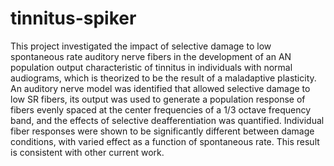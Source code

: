 tinnitus-spiker
===============
This project investigated the impact of selective damage to low spontaneous rate auditory nerve fibers in the development of an AN population output characteristic of tinnitus in individuals with normal audiograms, which is theorized to be the result of a maladaptive plasticity.  An auditory nerve model was identified that allowed selective damage to low SR fibers, its output was used to generate a population response of fibers evenly spaced at the center frequencies of a 1/3 octave frequency band, and the effects of selective deafferentiation was quantified.  Individual fiber responses were shown to be significantly different between damage conditions, with varied effect as a function of spontaneous rate.  This result is consistent with other current work. 